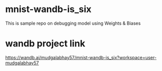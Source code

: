 # mnist-wandb-is_six
This is sample repo on debugging model using Weights &amp; Biases

# wandb project link
https://wandb.ai/mudgalabhay57/mnist-wandb-is_six?workspace=user-mudgalabhay57

